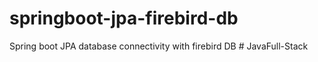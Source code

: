 # springboot-jpa-firebird-db
Spring boot JPA database connectivity with firebird DB 
#   J a v a F u l l - S t a c k  
 